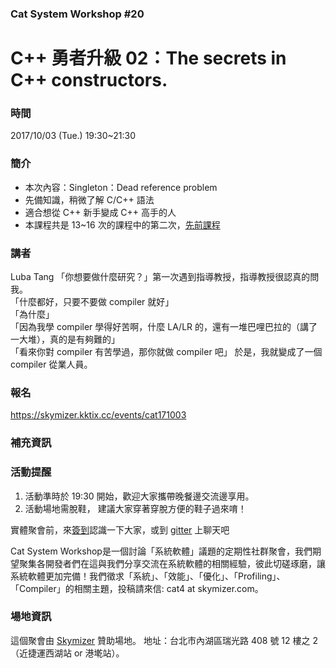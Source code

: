 ### Cat System Workshop #20 ### 
# C++ 勇者升級 02：The secrets in C++ constructors. #

### 時間 ###
2017/10/03 (Tue.) 19:30~21:30 

### 簡介 ###
* 本次內容：Singleton：Dead reference problem
* 先備知識，稍微了解 C/C++ 語法
* 適合想從 C++ 新手變成 C++ 高手的人
* 本課程共是 13~16 次的課程中的第二次，[先前課程](https://github.com/CatSystemWorkshop/meetup) 

### 講者 ###
Luba Tang
「你想要做什麼研究？」第一次遇到指導教授，指導教授很認真的問我。  
「什麼都好，只要不要做 compiler 就好」  
「為什麼」  
「因為我學 compiler 學得好苦啊，什麼 LA/LR 的，還有一堆巴哩巴拉的（講了一大堆），真的是有夠難的」   
「看來你對 compiler 有苦學過，那你就做 compiler 吧」 
於是，我就變成了一個 compiler 從業人員。

### 報名 ### 
https://skymizer.kktix.cc/events/cat171003

### 補充資訊 ### 


### 活動提醒 ###

1. 活動準時於 19:30 開始，歡迎大家攜帶晚餐邊交流邊享用。
2. 活動場地需脫鞋， 建議大家穿著穿脫方便的鞋子過來唷！

實體聚會前，來[簽到](https://github.com/CatSystemWorkshop/meetup/blob/master/guest_book.md)認識一下大家，或到 [gitter](https://gitter.im/CatSystemWorkshop/Lobby?utm_source=share-link&utm_medium=link&utm_campaign=share-link) 上聊天吧

Cat System Workshop是一個討論「系統軟體」議題的定期性社群聚會，我們期望聚集各開發者們在這與我們分享交流在系統軟體的相關經驗，彼此切磋琢磨，讓系統軟體更加完備！我們徵求「系統」、「效能」、「優化」、「Profiling」、「Compiler」的相關主題，投稿請來信: cat4 at skymizer.com。

### 場地資訊 ###
這個聚會由 [Skymizer](https://github.com/skymizer) 贊助場地。
地址：台北市內湖區瑞光路 408 號 12 樓之 2（近捷運西湖站 or 港墘站）。
